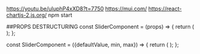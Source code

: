 https://youtu.be/uluphP4xXD8?t=7750
https://mui.com/
https://react-chartjs-2.js.org/
npm start

##PROPS DESTRUCTURING
const SliderComponent = (props) => {
return (
<Slider
      defaultValue={props.defaultValue}
      min={props.min}
      max={props.max}
      aria-label="Default"
      valueLabelDisplay="auto"
    />
);
};

const SliderComponent = ({defaultValue, min, max}) => {
return (
<Slider
      defaultValue={defaultValue}
      min={min}
      max={max}
      aria-label="Default"
      valueLabelDisplay="auto"
    />
);
};
